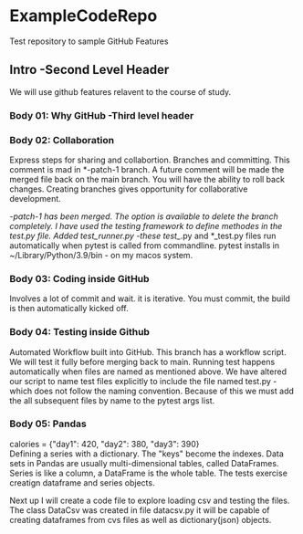 # ExampleCodeRepo
Test repository to sample GitHub Features

## Intro -Second Level Header
We will use github features relavent to the course of study.
### Body 01:  Why GitHub -Third level header
### Body 02: Collaboration
Express steps for sharing and collabortion. 
Branches and committing.  This comment is mad in *-patch-1 branch.  A future comment will be made the merged file back on the main branch. You will have the ability to roll back changes. Creating branches gives opportunity for collaborative development. 

*-patch-1 has been merged.  The option  is available to delete the branch completely.  I have used the testing framework to define methodes in the test.py file.  Added test_runner.py -these test_*.py and *_test.py files run automatically when pytest is called from commandline.  pytest installs in ~/Library/Python/3.9/bin - on my macos system.
### Body 03: Coding inside GitHub
Involves a lot of commit and wait.  it is iterative.  You must commit, the build is then automatically kicked off.
### Body 04: Testing inside Github
Automated Workflow built into GitHub.  This branch has a workflow script.  We will test it fully before merging back to main. Running test happens automatically when files are named as mentioned above.  We have altered our script to name test files explicitly to include the file  named test.py -which does not follow the naming convention.  Because of this we must add the all subsequent files by name to the pytest args list.
### Body 05: Pandas
calories = {"day1": 420, "day2": 380, "day3": 390}  
Defining a series with a dictionary.  The "keys" become the indexes.
Data sets in Pandas are usually multi-dimensional tables, called DataFrames.
Series is like a column, a DataFrame is the whole table. The tests exercise creatign dataframe and series objects.

Next up I will create a code file to explore loading csv and testing the files.  The class DataCsv was created in file datacsv.py it will be capable of creating dataframes from cvs files as well as dictionary(json) objects.
